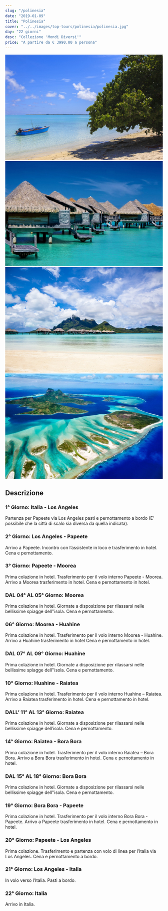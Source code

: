 ```yaml
---
slug: "/polinesia"
date: "2019-01-09"
title: "Polinesia"
cover: "../../images/top-tours/polinesia/polinesia.jpg"
day: "22 giorni"
desc: "Collezione 'Mondi Diversi'"
price: "A partire da € 3990.00 a persona"
---
```


<div class="pictures">

![polinesia 1](../../images/top-tours/polinesia/polinesia1.jpg)
![polinesia 2](../../images/top-tours/polinesia/polinesia2.jpg)
![polinesia 3](../../images/top-tours/polinesia/polinesia3.jpg)
![polinesia 4](../../images/top-tours/polinesia/polinesia4.jpg)

</div>


<div class="copy">

## Descrizione

### 1° Giorno: Italia - Los Angeles
Partenza per Papeete via Los Angeles pasti e pernottamento a bordo (E’ possibile che la città di scalo sia diversa da quella indicata).

### 2° Giorno: Los Angeles - Papeete
Arrivo a Papeete. Incontro con l’assistente in loco e trasferimento in hotel. Cena e pernottamento.

### 3° Giorno: Papeete - Moorea
Prima colazione in hotel. Trasferimento per il volo interno Papeete - Moorea. Arrivo a Moorea trasferimento in hotel. Cena e pernottamento in hotel.

### DAL 04° AL 05° Giorno: Moorea
Prima colazione in hotel. Giornate a disposizione per rilassarsi nelle bellissime spiagge dell’’isola. Cena e pernottamento.

### 06° Giorno: Moorea - Huahine
Prima colazione in hotel. Trasferimento per il volo interno Moorea - Huahine. Arrivo a Huahine trasferimento in hotel Cena e pernottamento in hotel.

### DAL 07° AL 09° Giorno: Huahine
Prima colazione in hotel. Giornate a disposizione per rilassarsi nelle bellissime spiagge dell’’isola. Cena e pernottamento.

### 10° Giorno: Huahine - Raiatea
Prima colazione in hotel. Trasferimento per il volo interno Huahine – Raiatea. Arrivo a Raiatea trasferimento in hotel. Cena e pernottamento in hotel.

### DALL’ 11° AL 13° Giorno: Raiatea
Prima colazione in hotel. Giornate a disposizione per rilassarsi nelle bellissime spiagge dell’isola. Cena e pernottamento.

### 14° Giorno: Raiatea - Bora Bora
Prima colazione in hotel. Trasferimento per il volo interno Raiatea – Bora Bora. Arrivo a Bora Bora trasferimento in hotel. Cena e pernottamento in hotel.

### DAL 15° AL 18° Giorno: Bora Bora
Prima colazione in hotel. Giornate a disposizione per rilassarsi nelle bellissime spiagge dell’’isola. Cena e pernottamento.

### 19° Giorno: Bora Bora - Papeete
Prima colazione in hotel. Trasferimento per il volo interno Bora Bora - Papeete. Arrivo a Papeete trasferimento in hotel. Cena e pernottamento in hotel.

### 20° Giorno: Papeete - Los Angeles
Prima colazione. Trasferimento e partenza con volo di linea per l’Italia via Los Angeles. Cena e pernottamento a bordo.

### 21° Giorno: Los Angeles - Italia
In volo verso l’Italia. Pasti a bordo.

### 22° Giorno: Italia
Arrivo in Italia.

</div>

